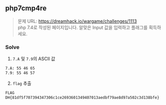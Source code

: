 ## php7cmp4re

> 문제 URL: https://dreamhack.io/wargame/challenges/1113  
> php 7.4로 작성된 페이지입니다. 알맞은 Input 값을 입력하고 플래그를 획득하세요.

### Solve

1. `7.A` 및 `7.9`의 ASCII 값

```bash
7.A: 55 46 65
7.9: 55 46 57
```

2. `flag` 추출

```bash
FLAG
DH{81df5f707394347306c1ce2693601349407013aedbf79ae8d97a502c3d138bfe}
```

